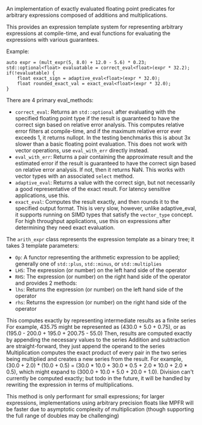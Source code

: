 An implementation of exactly evaluated floating point predicates for arbitrary expressions composed of additions and multiplications.

This provides an expression template system for representing arbitrary expressions at compile-time,
and eval functions for evaluating the expressions with various guarantees.

Example:
```
auto expr = (mult_expr(5, 8.0) + 12.0 - 5.6) * 0.23;
std::optional<float> evaluatable = correct_eval<float>(expr * 32.2);
if(!evaluatable) {
    float exact_sign = adaptive_eval<float>(expr * 32.0);
    float rounded_exact_val = exact_eval<float>(expr * 32.0);
}
```
There are 4 primary eval_methods:
* `correct_eval`: Returns an `std::optional` after evaluating with the specified floating point type if the result is guaranteed to have the correct sign based on relative error analysis. This computes relative error filters at compile-time, and if the maximum relative error ever exceeds 1, it returns nullopt. In the testing benchmarks this is about 3x slower than a basic floating point evaluation. This does not work with vector operations, use `eval_with_err` directly instead.
* `eval_with_err`: Returns a pair containing the approximate result and the estimated error if the result is guaranteed to have the correct sign based on relative error analysis. If not, then it returns NaN. This works with vector types with an associated `select` method.
* `adaptive_eval`: Returns a value with the correct sign, but not necessarily a good representative of the exact result. For latency sensitive applications, use this.
* `exact_eval`: Computes the result exactly, and then rounds it to the specified output format. This is very slow, however, unlike adaptive_eval, it supports running on SIMD types that satisfy the `vector_type` concept. For high throughput applications, use this on expressions after determining they need exact evaluation.

The `arith_expr` class represents the expression template as a binary tree; it takes 3 template parameters:
* `Op`: A functor representing the arithmetic expression to be applied; generally one of `std::plus`, `std::minus`, or `std::multiplies`
* `LHS`: The expression (or number) on the left hand side of the operator
* `RHS`: The expression (or number) on the right hand side of the operator
and provides 2 methods:
* `lhs`: Returns the expression (or number) on the left hand side of the operator
* `rhs`: Returns the expression (or number) on the right hand side of the operator

This computes exactly by representing intermediate results as a finite series
For example, 435.75 might be represented as (430.0 + 5.0 + 0.75), or as (195.0 - 200.0 + 195.0 + 200.75 - 55.0)
Then, results are computed exactly by appending the necessary values to the series
Addition and subtraction are straight-forward, they just append the operand to the series
Multiplication computes the exact product of every pair in the two series being multiplied and creates a new series from the result.
For example, (30.0 + 2.0) * (10.0 + 0.5) = (30.0 * 10.0 + 30.0 * 0.5 + 2.0 * 10.0 + 2.0 * 0.5),
which might expand to (300.0 + 10.0 + 5.0 + 20.0 + 1.0).
Division can't currently be computed exactly; but todo in the future, it will be handled by rewriting the expression in terms of multiplications.

This method is only performant for small expressions; for larger expressions, implementations using arbitrary precision floats like MPFR will be faster due to asymptotic complexity of multiplication (though supporting the full range of doubles may be challenging)
